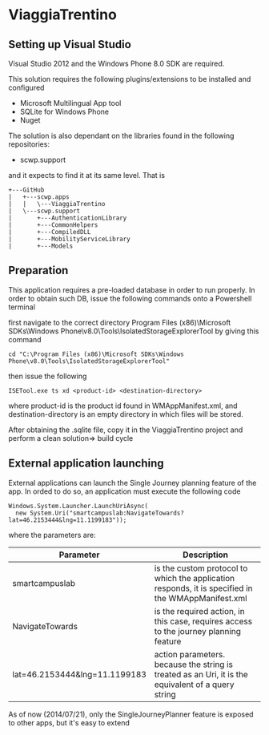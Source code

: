 # ViaggiaTrentino


## Setting up Visual Studio

Visual Studio 2012 and the Windows Phone 8.0 SDK are required.

This solution requires the following plugins/extensions to be installed and configured
* Microsoft Multilingual App tool
* SQLite for Windows Phone
* Nuget

The solution is also dependant on the libraries found in the following repositories: 
* scwp.support 

and it expects to find it at its same level. That is
```
+---GitHub
|   +---scwp.apps
|   |   \---ViaggiaTrentino
|   \---scwp.support
|       +---AuthenticationLibrary
|       +---CommonHelpers
|       +---CompiledDLL
|       +---MobilityServiceLibrary
|       +---Models

```

## Preparation

This application requires a pre-loaded database in order to run properly. 
In order to obtain such DB, issue the following commands onto a Powershell
terminal

first navigate to the correct directory
Program Files (x86)\Microsoft SDKs\Windows Phone\v8.0\Tools\IsolatedStorageExplorerTool
by giving this command

```
cd "C:\Program Files (x86)\Microsoft SDKs\Windows Phone\v8.0\Tools\IsolatedStorageExplorerTool"
```
then issue the following

```
ISETool.exe ts xd <product-id> <destination-directory>
```

where product-id is the product id found in WMAppManifest.xml, 
and destination-directory is an empty directory in which files will be stored.

After obtaining the .sqlite file, copy it in the ViaggiaTrentino project and perform 
a clean solution=> build cycle

## External application launching

External applications can launch the Single Journey planning feature of the app.
In orded to do so, an application must execute the following code 

```
Windows.System.Launcher.LaunchUriAsync(
  new System.Uri("smartcampuslab:NavigateTowards?lat=46.2153444&lng=11.1199183"));
```

where the parameters are:

| Parameter | Description |
| --------- | ----------- |
| smartcampuslab | is the custom protocol to which the application responds, it is specified in the WMAppManifest.xml |
| NavigateTowards | is the required action, in this case, requires access to the journey planning feature |
| lat=46.2153444&lng=11.1199183 | action parameters. because the string is treated as an Uri, it is the equivalent of a query string |

As of now (2014/07/21), only the SingleJourneyPlanner feature is exposed to other apps, but it's easy to extend
